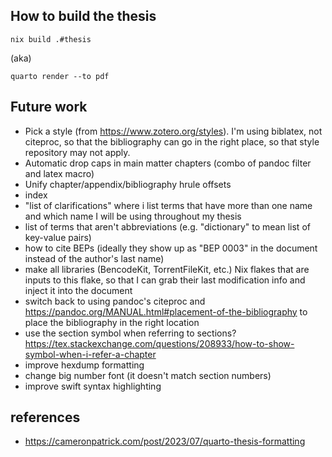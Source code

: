 ## How to build the thesis

```
nix build .#thesis
```

(aka)

```
quarto render --to pdf
```

## Future work

- Pick a style (from <https://www.zotero.org/styles>). I'm using biblatex, not citeproc, so that the bibliography can go in the right place, so that style repository may not apply.
- Automatic drop caps in main matter chapters (combo of pandoc filter and latex macro)
- Unify chapter/appendix/bibliography hrule offsets
- index
- "list of clarifications" where i list terms that have more than one name and which name I will be using throughout my thesis
- list of terms that aren't abbreviations (e.g. "dictionary" to mean list of key-value pairs)
- how to cite BEPs (ideally they show up as "BEP 0003" in the document instead of the author's last name)
- make all libraries (BencodeKit, TorrentFileKit, etc.) Nix flakes that are inputs to this flake, so that I can grab their last modification info and inject it into the document
- switch back to using pandoc's citeproc and <https://pandoc.org/MANUAL.html#placement-of-the-bibliography> to place the bibliography in the right location
- use the section symbol when referring to sections? <https://tex.stackexchange.com/questions/208933/how-to-show-symbol-when-i-refer-a-chapter>
- improve hexdump formatting
- change big number font (it doesn't match section numbers)
- improve swift syntax highlighting

## references

- https://cameronpatrick.com/post/2023/07/quarto-thesis-formatting
